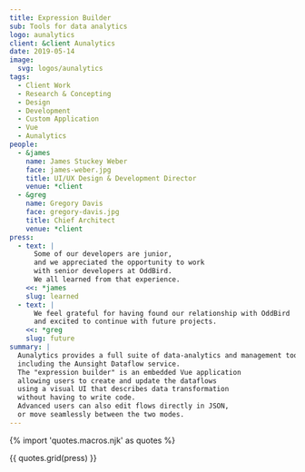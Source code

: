 ```yaml
---
title: Expression Builder
sub: Tools for data analytics
logo: aunalytics
client: &client Aunalytics
date: 2019-05-14
image:
  svg: logos/aunalytics
tags:
  - Client Work
  - Research & Concepting
  - Design
  - Development
  - Custom Application
  - Vue
  - Aunalytics
people:
  - &james
    name: James Stuckey Weber
    face: james-weber.jpg
    title: UI/UX Design & Development Director
    venue: *client
  - &greg
    name: Gregory Davis
    face: gregory-davis.jpg
    title: Chief Architect
    venue: *client
press:
  - text: |
      Some of our developers are junior,
      and we appreciated the opportunity to work
      with senior developers at OddBird.
      We all learned from that experience.
    <<: *james
    slug: learned
  - text: |
      We feel grateful for having found our relationship with OddBird
      and excited to continue with future projects.
    <<: *greg
    slug: future
summary: |
  Aunalytics provides a full suite of data-analytics and management tools,
  including the Aunsight Dataflow service.
  The "expression builder" is an embedded Vue application
  allowing users to create and update the dataflows
  using a visual UI that describes data transformation
  without having to write code.
  Advanced users can also edit flows directly in JSON,
  or move seamlessly between the two modes.
---
```


{% import 'quotes.macros.njk' as quotes %}

{{ quotes.grid(press) }}
